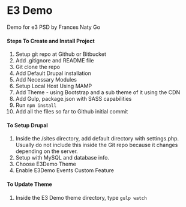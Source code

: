 # E3 Demo
Demo for e3 PSD
by Frances Naty Go

#### Steps To Create and Install Project
1. Setup git repo at Github or Bitbucket
2. Add .gitignore and README file
3. Git clone the repo
4. Add Default Drupal installation
5. Add Necessary Modules
6. Setup Local Host Using MAMP
7. Add Theme - using Bootstrap and a sub theme of it using the CDN
8. Add Gulp, package.json with SASS capabilities
9. Run `npm install`
10. Add all the files so far to Github initial commit


#### To Setup Drupal
1. Inside the /sites directory, add default directory with settings.php. 
    Usually do not include this inside the Git repo because it changes 
    depending on the server.
2. Setup with MySQL and database info.
3. Choose E3Demo Theme
4. Enable E3Demo Events Custom Feature


#### To Update Theme
1. Inside the E3 Demo theme directory, type
`gulp watch`

